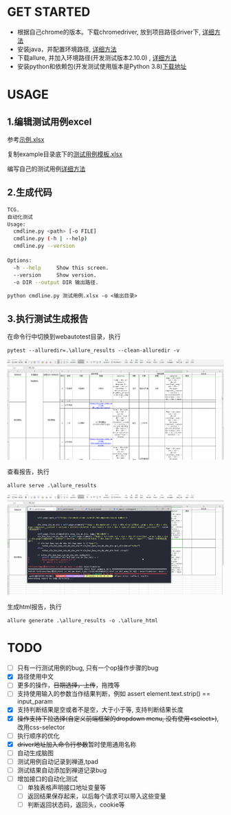 
# GET STARTED
- 根据自己chrome的版本。下载chromedriver, 放到项目路径driver下, [详细方法](docs/install_chromedriver.md)
- 安装java，并配置环境路径, [详细方法](docs/install_java.md)
- 下载allure, 并加入环境路径(开发测试版本2.10.0) , [详细方法](docs/install_allure.md)
- 安装python和依赖包(开发测试使用版本是Python 3.8)[下载地址](https://www.python.org/downloads/release/python-387/)


# USAGE

## 1.编辑测试用例excel
参考[示例.xlsx](example/示例.xlsx)

复制example目录底下的[测试用例模板.xlsx](example/测试用例模板.xlsx)

编写自己的测试用例[详细方法](docs/how_to_write_excel.md)

## 2.生成代码

```bash
TCG.
自动化测试
Usage:
  cmdline.py <path> [-o FILE]
  cmdline.py (-h | --help)
  cmdline.py --version

Options:
  -h --help     Show this screen.
  --version     Show version.
  -o DIR --output DIR 输出路径.
```

```shell
python cmdline.py 测试用例.xlsx -o <输出目录>
```




## 3.执行测试生成报告
在命令行中切换到webautotest目录，执行
```shell
pytest --alluredir=.\allure_results --clean-alluredir -v
```
![图片alt](./docs/imgs/workflow.gif)

查看报告，执行
```shell
allure serve .\allure_results
```
![图片alt](./docs/imgs/report.gif)

生成html报告，执行
```shell
allure generate .\allure_results -o .\allure_html
```


# TODO
- [ ] 只有一行测试用例的bug, 只有一个op操作步骤的bug
- [x] 路径使用中文
- [ ] 更多的操作，~~日期选择，上传~~，拖拽等
- [ ] 支持使用输入的参数当作结果判断，例如 assert element.text.strip() == input_param
- [x] 支持判断结果是空或者不是空，大于小于等, 支持判断结果长度
- [x] ~~操作支持下拉选择(自定义前端框架的dropdown menu, 没有使用\<select\>)~~, 改用css-selector
- [ ] 执行顺序的优化
- [x] ~~driver地址加入命令行参数~~暂时使用通用名称
- [ ] 自动生成脑图
- [ ] 测试用例自动记录到禅道,tpad
- [ ] 测试结果自动添加到禅道记录bug
- [ ] 增加接口的自动化测试
  - [ ] 单独表格声明接口地址变量等
  - [ ] 返回结果保存起来，以后每个请求可以带入这些变量
  - [ ] 判断返回状态码，返回头，cookie等
